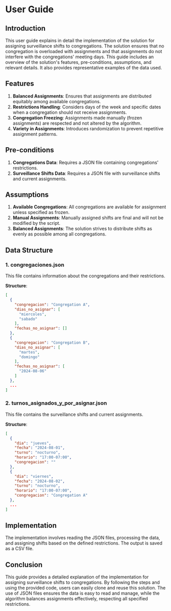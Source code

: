 # User Guide

## Introduction

This user guide explains in detail the implementation of the solution for assigning surveillance shifts to
congregations. The solution ensures that no congregation is overloaded with assignments and that assignments do not
interfere with the congregations' meeting days. This guide includes an overview of the solution's features,
pre-conditions, assumptions, and relevant details. It also provides representative examples of the data used.

## Features

1. **Balanced Assignments**: Ensures that assignments are distributed equitably among available congregations.
2. **Restrictions Handling**: Considers days of the week and specific dates when a congregation should not receive
   assignments.
3. **Congregation Freezing**: Assignments made manually (frozen assignments) are respected and not altered by the
   algorithm.
4. **Variety in Assignments**: Introduces randomization to prevent repetitive assignment patterns.

## Pre-conditions

1. **Congregations Data**: Requires a JSON file containing congregations' restrictions.
2. **Surveillance Shifts Data**: Requires a JSON file with surveillance shifts and current assignments.

## Assumptions

1. **Available Congregations**: All congregations are available for assignment unless specified as frozen.
2. **Manual Assignments**: Manually assigned shifts are final and will not be modified by the script.
3. **Balanced Assignments**: The solution strives to distribute shifts as evenly as possible among all congregations.

## Data Structure

### 1. congregaciones.json

This file contains information about the congregations and their restrictions.

**Structure**:

```json
[
  {
    "congregacion": "Congregation A",
    "dias_no_asignar": [
      "miercoles",
      "sabado"
    ],
    "fechas_no_asignar": []
  },
  {
    "congregacion": "Congregation B",
    "dias_no_asignar": [
      "martes",
      "domingo"
    ],
    "fechas_no_asignar": [
      "2024-08-06"
    ]
  },
  ...
]
```

### 2. turnos_asignados_y_por_asignar.json

This file contains the surveillance shifts and current assignments.

**Structure**:

```json
[
  {
    "dia": "jueves",
    "fecha": "2024-08-01",
    "turno": "nocturno",
    "horario": "17:00-07:00",
    "congregacion": ""
  },
  {
    "dia": "viernes",
    "fecha": "2024-08-02",
    "turno": "nocturno",
    "horario": "17:00-07:00",
    "congregacion": "Congregation A"
  },
  ...
]
```

## Implementation

The implementation involves reading the JSON files, processing the data, and assigning shifts based on the defined
restrictions. The output is saved as a CSV file.

## Conclusion

This guide provides a detailed explanation of the implementation for assigning surveillance shifts to congregations. By
following the steps and using the provided code, users can easily clone and reuse this solution. The use of JSON files
ensures the data is easy to read and manage, while the algorithm balances assignments effectively, respecting all
specified restrictions.